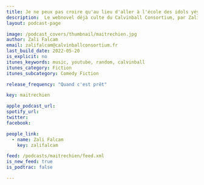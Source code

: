 ```yaml
---
title: Je ne peux pas croire qu'au lieu d'aller à l'école des idols yéyé ma petite sœur soit devenue Maître-Chien
description:  Le webnovel déjà culte du Calvinball Consortium, par Zali Falcam, réalisé grâce à vos dons sur Patreon.
layout: podcast-page

image: /podcast_covers/thumbnail/maitrechien.jpg
author: Zali Falcam
email: zalifalcam@calvinballconsortium.fr
last_build_date: 2022-05-20
is_explicit: no
itunes_keywords: music, youtube, random, calvinball
itunes_category: Fiction
itunes_subcategory: Comedy Fiction

release_frequency: "Quand c'est prêt"

key: maitrechien

apple_podcast_url: 
spotify_url: 
twitter: 
facebook:

people_link: 
  - name: Zali Falcam
    key: zalifalcam

feed: /podcasts/maitrechien/feed.xml
is_new_feed: true
is_podtrac: false

---
```


<Podcast/>
